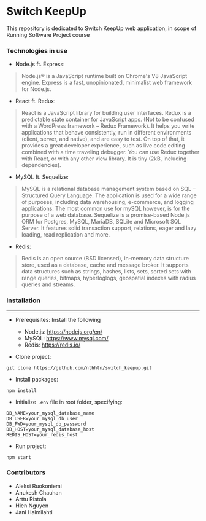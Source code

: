 # Switch KeepUp

This repository is dedicated to Switch KeepUp web application, in scope of Running Software Project course

### Technologies in use

* Node.js ft. Express:

> Node.js® is a JavaScript runtime built on Chrome's V8 JavaScript engine. Express is a fast, unopinionated, minimalist web framework for Node.js.

* React ft. Redux:

>  React is a JavaScript library for building user interfaces. Redux is a predictable state container for JavaScript apps. (Not to be confused with a WordPress framework – Redux Framework). It helps you write applications that behave consistently, run in different environments (client, server, and native), and are easy to test. On top of that, it provides a great developer experience, such as live code editing combined with a time traveling debugger. You can use Redux together with React, or with any other view library. It is tiny (2kB, including dependencies).

* MySQL ft. Sequelize:

> MySQL is a relational database management system based on SQL – Structured Query Language. The application is used for a wide range of purposes, including data warehousing, e-commerce, and logging applications. The most common use for mySQL however, is for the purpose of a web database. Sequelize is a promise-based Node.js ORM for Postgres, MySQL, MariaDB, SQLite and Microsoft SQL Server. It features solid transaction support, relations, eager and lazy loading, read replication and more.

* Redis:

> Redis is an open source (BSD licensed), in-memory data structure store, used as a database, cache and message broker. It supports data structures such as strings, hashes, lists, sets, sorted sets with range queries, bitmaps, hyperloglogs, geospatial indexes with radius queries and streams.

### Installation

***

* Prerequisites: Install the following
	* Node.js: https://nodejs.org/en/
	* MySQL: https://www.mysql.com/
	* Redis: https://redis.io/

* Clone project:
```
git clone https://github.com/nthhtn/switch_keepup.git
```

* Install packages:
```
npm install
```

* Initialize `.env` file in root folder, specifying:
```
DB_NAME=your_mysql_database_name
DB_USER=your_mysql_db_user
DB_PWD=your_mysql_db_password
DB_HOST=your_mysql_database_host
REDIS_HOST=your_redis_host
```

* Run project:
```
npm start
```

### Contributors

* Aleksi Ruokoniemi
* Anukesh Chauhan
* Arttu Ristola
* Hien Nguyen
* Jani Haimilahti
